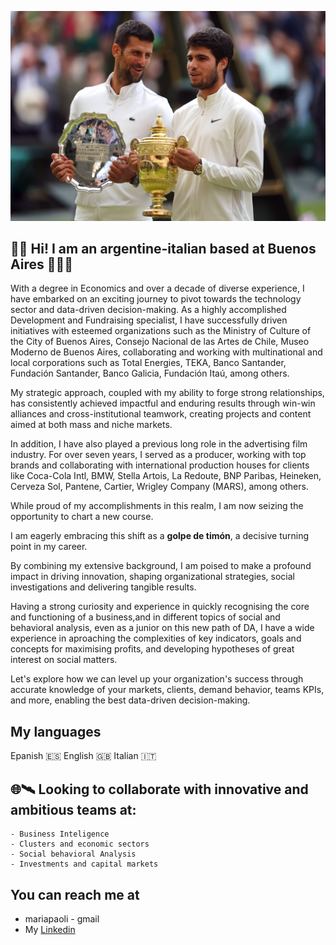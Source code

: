 ![hola](%202023_07.png)

## 👋🏽 Hi! I am an argentine-italian based at Buenos Aires 👩🏻‍🚀 

With a degree in Economics and over a decade of diverse experience, I have embarked on an exciting journey to pivot towards the technology sector and data-driven decision-making. As a highly accomplished Development and Fundraising specialist, I have successfully driven initiatives with esteemed organizations such as the Ministry of Culture of the City of Buenos Aires, Consejo Nacional de las Artes de Chile, Museo Moderno de Buenos Aires, collaborating and working with multinational and local corporations such as Total Energies, TEKA, Banco Santander, Fundación Santander, Banco Galicia, Fundación Itaú, among others.

My strategic approach, coupled with my ability to forge strong relationships, has consistently achieved impactful and enduring results through win-win alliances and cross-institutional teamwork, creating projects and content aimed at both mass and niche markets. 

In addition, I have also played a previous long role in the advertising film industry. For over seven years, I served as a producer, working with top brands and collaborating with international production houses for clients like Coca-Cola Intl, BMW, Stella Artois, La Redoute, BNP Paribas, Heineken, Cerveza Sol, Pantene, Cartier, Wrigley Company (MARS), among others.

While proud of my accomplishments in this realm, I am now seizing the opportunity to chart a new course.

I am eagerly embracing this shift as a <b>golpe de timón</b>, a decisive turning point in my career.

By combining my extensive background, I am poised to make a profound impact in driving innovation, shaping organizational strategies, social investigations and delivering tangible results.

Having a strong curiosity and experience in quickly recognising the core and functioning of a business,and in different topics of social and behavioral analysis, even as a junior on this new path of DA, I have a wide experience in aproaching the complexities of key indicators, goals and concepts for maximising profits, and developing hypotheses of great interest on social matters.

Let's explore how we can level up your organization's success through accurate knowledge of your markets, clients, demand behavior, teams KPIs, and more, enabling the best data-driven decision-making.
  
## My languages <br>
Epanish 🇪🇸 English 🇬🇧 Italian 🇮🇹 

## 🌐🛰 Looking to collaborate with innovative and ambitious teams at: <br>
    - Business Inteligence
    - Clusters and economic sectors
    - Social behavioral Analysis
    - Investments and capital markets
    
## You can reach me at

* mariapaoli - gmail
* My [Linkedin](https://www.linkedin.com/in/mariapaoli)
